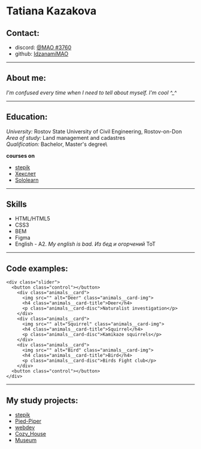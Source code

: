 # Tatiana Kazakova

## Contact:
* discord: [@MAO #3760](https://discord.com/channels/@me)
* github: [IdzanamiMAO](https://github.com/IdzanamiMAO)
***********
## About me:
*I'm confused every time when I need to tell about myself. I'm cool ^_^*
***********
## Education:
_University:_ Rostov State University of Civil Engineering, Rostov-on-Don\
_Area of study:_ Land management and cadastres\
_Qualification:_ Bachelor, Master's degree\

**courses on**
* [stepik](https://stepik.org/learn)
* [Хекслет](https://ru.hexlet.io/my)
* [Sololearn](https://www.sololearn.com/profile/21661792)
***********
## Skills
- HTML/HTML5
- CSS3
- BEM
- Figma
- English - A2. _My english is bad. Из бед и огорчений_ ToT
***********
## Code examples:
```
<div class="slider">
  <button class="control"></button>
    <div class="animals__card">
      <img src="" alt="Deer" class="animals__card-img">
      <h4 class="animals__card-title">Deer</h4>
      <p class="animals__card-disc">Naturalist investigation</p>
    </div>
    <div class="animals__card">
      <img src="" alt="Squirrel" class="animals__card-img">
      <h4 class="animals__card-title">Squirrel</h4>
      <p class="animals__card-disc">Kamikaze squirrels</p>
    </div>
    <div class="animals__card">
      <img src="" alt="Bird" class="animals__card-img">
      <h4 class="animals__card-title">Bird</h4>
      <p class="animals__card-disc">Birds Fight club</p>
    </div>
  <button class="control"></button>
</div>
```
***********
## My study projects:
+ [stepik](https://idzanamimao.github.io/stepik/)
+ [Pied-Piper](https://idzanamimao.github.io/Pied-Piper/)
+ [webdev](https://idzanamimao.github.io/webdev/)
+ [Cozy_House](https://idzanamimao.github.io/Cozy_House/)
+ [Museum](https://rolling-scopes-school.github.io/idzanamimao-JSFEPRESCHOOL/museum)
